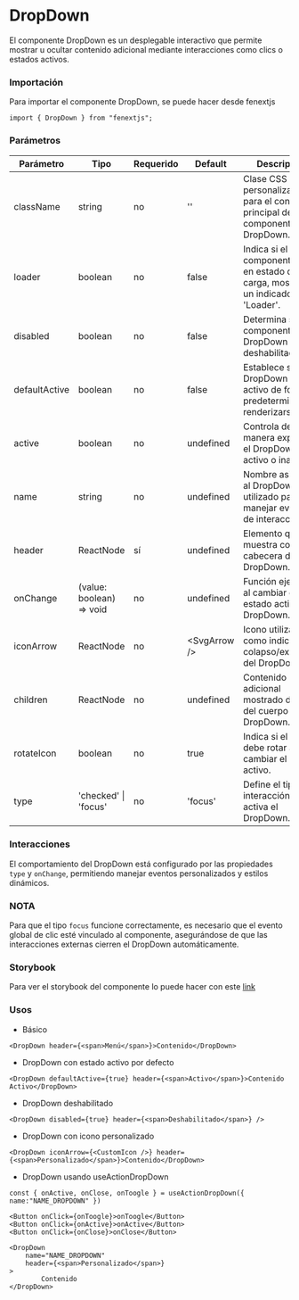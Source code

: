 # DropDown

El componente DropDown es un desplegable interactivo que permite mostrar u ocultar contenido adicional mediante interacciones como clics o estados activos.

### Importación

Para importar el componente DropDown, se puede hacer desde fenextjs

```tsx copy
import { DropDown } from "fenextjs";
```

### Parámetros

| Parámetro | Tipo | Requerido | Default | Descripcion |
| --------- | ---- | --------- | ------- | ----------- |
| className | string | no | '' | Clase CSS personalizada para el contenedor principal del componente DropDown. |
| loader | boolean | no | false | Indica si el componente está en estado de carga, mostrando un indicador de 'Loader'. |
| disabled | boolean | no | false | Determina si el componente DropDown está deshabilitado. |
| defaultActive | boolean | no | false | Establece si el DropDown está activo de forma predeterminada al renderizarse. |
| active | boolean | no | undefined | Controla de manera explícita si el DropDown está activo o inactivo. |
| name | string | no | undefined | Nombre asignado al DropDown, utilizado para manejar eventos de interacción. |
| header | ReactNode | sí | undefined | Elemento que se muestra como cabecera del DropDown. |
| onChange | (value: boolean) =\> void | no | undefined | Función ejecutada al cambiar el estado activo del DropDown. |
| iconArrow | ReactNode | no | \<SvgArrow /\> | Icono utilizado como indicador de colapso/expansión del DropDown. |
| children | ReactNode | no | undefined | Contenido adicional mostrado dentro del cuerpo del DropDown. |
| rotateIcon | boolean | no | true | Indica si el icono debe rotar al cambiar el estado activo. |
| type | 'checked' \| 'focus' | no | 'focus' | Define el tipo de interacción que activa el DropDown. |

### Interacciones

El comportamiento del DropDown está configurado por las propiedades `type` y `onChange`, permitiendo manejar eventos personalizados y estilos dinámicos.


### __NOTA__

Para que el tipo `focus` funcione correctamente, es necesario que el evento global de clic esté vinculado al componente, asegurándose de que las interacciones externas cierren el DropDown automáticamente.


### Storybook

Para ver el storybook del componente lo puede hacer con este [link](https://fenextjs-component-storybook.vercel.app/?path=/story/dropdown-dropdown--index)

### Usos

- Básico

```tsx copy
<DropDown header={<span>Menú</span>}>Contenido</DropDown>
```

- DropDown con estado activo por defecto

```tsx copy
<DropDown defaultActive={true} header={<span>Activo</span>}>Contenido Activo</DropDown>
```

- DropDown deshabilitado

```tsx copy
<DropDown disabled={true} header={<span>Deshabilitado</span>} />
```

- DropDown con icono personalizado

```tsx copy
<DropDown iconArrow={<CustomIcon />} header={<span>Personalizado</span>}>Contenido</DropDown>
```

- DropDown usando useActionDropDown

```tsx copy
const { onActive, onClose, onToogle } = useActionDropDown({ name:"NAME_DROPDOWN" })

<Button onClick={onToogle}>onToogle</Button>
<Button onClick={onActive}>onActive</Button>
<Button onClick={onClose}>onClose</Button>

<DropDown 
    name="NAME_DROPDOWN"  
    header={<span>Personalizado</span>}
>
        Contenido
</DropDown>
```

